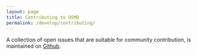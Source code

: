 ```yaml
---
layout: page
title: Contributing to OSMD
permalink: /develop/contributing/
---
```


A collection of open issues that are suitable for community contribution, is maintained on [Github][0].

[0]: https://github.com/opensheetmusicdisplay/opensheetmusicdisplay/issues?q=is%3Aopen+is%3Aissue+label%3Acontrib
